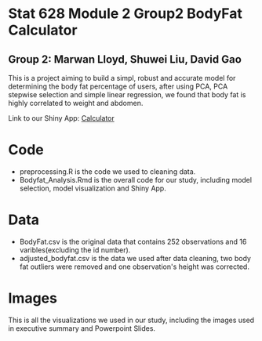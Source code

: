 # Stat 628 Module 2 Group2 BodyFat Calculator
## Group 2: Marwan Lloyd, Shuwei Liu, David Gao
This is a project aiming to build a simpl, robust and accurate model for determining the body fat percentage of users, after using PCA, PCA stepwise selection and  simple linear regression, we found that body fat is highly correlated to weight and abdomen.

Link to our Shiny App: [Calculator](https://mlloyd05.shinyapps.io/bodyfat_shiny_app/)
# Code
- preprocessing.R is the code we used to cleaning data.
- Bodyfat_Analysis.Rmd is the overall code for our study, including model selection, model visualization and Shiny App.
# Data
- BodyFat.csv is the original data that contains 252 observations and 16 varibles(excluding the id number).
- adjusted_bodyfat.csv is the data we used after data cleaning, two body fat outliers were removed and one observation's height was corrected.
# Images
This is all the visualizations we used in our study, including the images used in executive summary and Powerpoint Slides.
